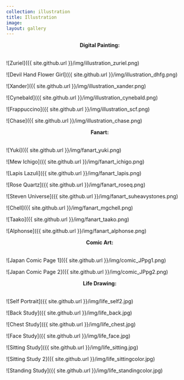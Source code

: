 ```yaml
---
collection: illustration
title: Illustration
image: 
layout: gallery
---
```

<div align="center"><b>Digital Painting:</b></div><br/>

![Zuriel]({{ site.github.url }}/img/illustration_zuriel.png)

![Devil Hand Flower Girl]({{ site.github.url }}/img/illustration_dhfg.png)

![Xander]({{ site.github.url }}/img/illustration_xander.png)

![Cynebald]({{ site.github.url }}/img/illustration_cynebald.png)

![Frappuccino]({{ site.github.url }}/img/illustration_scf.png)

![Chase]({{ site.github.url }}/img/illustration_chase.png)  


<div align="center"><b>Fanart:</b></div><br/>

![Yuki]({{ site.github.url }}/img/fanart_yuki.png)

![Mew Ichigo]({{ site.github.url }}/img/fanart_ichigo.png)

![Lapis Lazuli]({{ site.github.url }}/img/fanart_lapis.png)

![Rose Quartz]({{ site.github.url }}/img/fanart_roseq.png)

![Steven Universe]({{ site.github.url }}/img/fanart_suheavystones.png)

![Chell]({{ site.github.url }}/img/fanart_mgchell.png)

![Taako]({{ site.github.url }}/img/fanart_taako.png)

![Alphonse]({{ site.github.url }}/img/fanart_alphonse.png)  


<div align="center"><b>Comic Art:</b></div><br/>

![Japan Comic Page 1]({{ site.github.url }}/img/comic_JPpg1.png)

![Japan Comic Page 2]({{ site.github.url }}/img/comic_JPpg2.png)  


<div align="center"><b>Life Drawing:</b></div><br/>

![Self Portrait]({{ site.github.url }}/img/life_self2.jpg)

![Back Study]({{ site.github.url }}/img/life_back.jpg)

![Chest Study]({{ site.github.url }}/img/life_chest.jpg)

![Face Study]({{ site.github.url }}/img/life_face.jpg)

![Sitting Study]({{ site.github.url }}/img/life_sitting.jpg)

![Sitting Study 2]({{ site.github.url }}/img/life_sittingcolor.jpg)

![Standing Study]({{ site.github.url }}/img/life_standingcolor.jpg)
